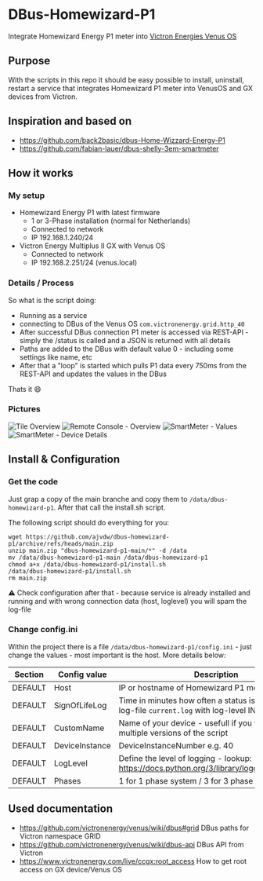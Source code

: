 # DBus-Homewizard-P1
Integrate Homewizard Energy P1 meter into [Victron Energies Venus OS](https://github.com/victronenergy/venus)

## Purpose
With the scripts in this repo it should be easy possible to install, uninstall, restart a service that integrates Homewizard P1 meter into VenusOS and GX devices from Victron.


## Inspiration and based on
- https://github.com/back2basic/dbus-Home-Wizzard-Energy-P1
- https://github.com/fabian-lauer/dbus-shelly-3em-smartmeter

## How it works
### My setup
- Homewizard Energy P1 with latest firmware 
  - 1 or 3-Phase installation (normal for Netherlands)
  - Connected to network
  - IP 192.168.1.240/24  
- Victron Energy Multiplus II GX with Venus OS
  - Connected to network
  - IP 192.168.2.251/24 (venus.local)

### Details / Process
So what is the script doing:
- Running as a service
- connecting to DBus of the Venus OS `com.victronenergy.grid.http_40` 
- After successful DBus connection P1 meter is accessed via REST-API - simply the /status is called and a JSON is returned with all details
- Paths are added to the DBus with default value 0 - including some settings like name, etc
- After that a "loop" is started which pulls P1 data every 750ms from the REST-API and updates the values in the DBus

Thats it 😄

### Pictures
![Tile Overview](media/VenusOs_Overview.png)
![Remote Console - Overview](media/VenusOs_DeviceList.png) 
![SmartMeter - Values](media/VenusOs_P1.png)
![SmartMeter - Device Details](media/VenusOs_Service.png)

## Install & Configuration
### Get the code
Just grap a copy of the main branche and copy them to `/data/dbus-homewizard-p1`.
After that call the install.sh script.

The following script should do everything for you:
```
wget https://github.com/ajvdw/dbus-homewizard-p1/archive/refs/heads/main.zip
unzip main.zip "dbus-homewizard-p1-main/*" -d /data
mv /data/dbus-homewizard-p1-main /data/dbus-homewizard-p1
chmod a+x /data/dbus-homewizard-p1/install.sh
/data/dbus-homewizard-p1/install.sh
rm main.zip
```
⚠️ Check configuration after that - because service is already installed and running and with wrong connection data (host, loglevel) you will spam the log-file

### Change config.ini
Within the project there is a file `/data/dbus-homewizard-p1/config.ini` - just change the values - most important is the host. More details below:

| Section  | Config value | Description |
| ------------- | ------------- | ------------- |
| DEFAULT  | Host | IP or hostname of Homewizard P1 meter |
| DEFAULT  | SignOfLifeLog  | Time in minutes how often a status is added to the log-file `current.log` with log-level INFO |
| DEFAULT  | CustomName  | Name of your device - usefull if you want to run multiple versions of the script |
| DEFAULT  | DeviceInstance  | DeviceInstanceNumber e.g. 40 |
| DEFAULT  | LogLevel  | Define the level of logging - lookup: https://docs.python.org/3/library/logging.html#levels |
| DEFAULT  | Phases  | 1 for 1 phase system / 3 for 3 phase system |


## Used documentation
- https://github.com/victronenergy/venus/wiki/dbus#grid   DBus paths for Victron namespace GRID
- https://github.com/victronenergy/venus/wiki/dbus-api   DBus API from Victron
- https://www.victronenergy.com/live/ccgx:root_access   How to get root access on GX device/Venus OS
